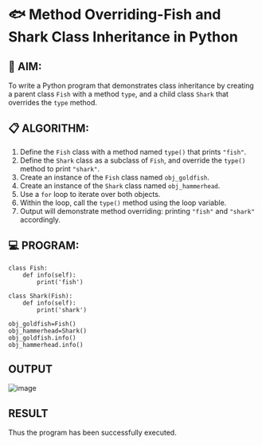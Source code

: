 # 🐟 Method Overriding-Fish and Shark Class Inheritance in Python

## 🧠 AIM:
To write a Python program that demonstrates class inheritance by creating a parent class `Fish` with a method `type`, and a child class `Shark` that overrides the `type` method.

## 📋 ALGORITHM:

1. Define the `Fish` class with a method named `type()` that prints `"fish"`.
2. Define the `Shark` class as a subclass of `Fish`, and override the `type()` method to print `"shark"`.
3. Create an instance of the `Fish` class named `obj_goldfish`.
4. Create an instance of the `Shark` class named `obj_hammerhead`.
5. Use a `for` loop to iterate over both objects.
6. Within the loop, call the `type()` method using the loop variable.
7. Output will demonstrate method overriding: printing `"fish"` and `"shark"` accordingly.

## 💻 PROGRAM:
```
class Fish:
    def info(self):
        print('fish')

class Shark(Fish):
	def info(self):
	    print('shark')

obj_goldfish=Fish()
obj_hammerhead=Shark()
obj_goldfish.info()
obj_hammerhead.info()
```
## OUTPUT
![image](https://github.com/user-attachments/assets/47f60c22-5e5c-403e-9e2f-dd655b87b840)

## RESULT
Thus the program has been successfully executed. 

